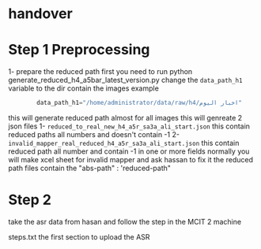 # handover
# Step 1 Preprocessing 
1- prepare the reduced path 
first you need to run 
python generate_reduced_h4_a5bar_latest_version.py
change the `data_path_h1` variable to the dir contain the images example
```py
        data_path_h1="/home/administrator/data/raw/h4/اخبار اليوم"

```
this will generate reduced path almost for all images
this will genreate 2 json files 
1- `reduced_to_real_new_h4_a5r_sa3a_ali_start.json` this  contain reduced paths all numbers and doesn't contain -1 
2- `invalid_mapper_real_reduced_h4_a5r_sa3a_ali_start.json` this contain reduced path all number and contain -1 in one or more fields 
normally you will make xcel sheet for invalid mapper and ask hassan to fix it 
the reduced path files contain 
the "abs-path" : 'reduced-path"

# Step 2  
take the asr data from hasan and follow the step in the MCIT 2 machine 

steps.txt
the first section to upload the ASR



